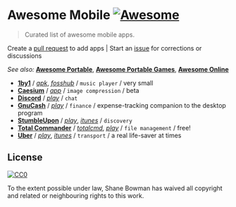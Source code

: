 
# Awesome Mobile [![Awesome](https://cdn.rawgit.com/sindresorhus/awesome/d7305f38d29fed78fa85652e3a63e154dd8e8829/media/badge.svg)](https://github.com/sindresorhus/awesome)

> Curated list of awesome mobile apps.

Create a [pull request](https://github.com/shnbwmn/awesome-mobile/pulls) to add apps | Start an [issue](https://github.com/shnbwmn/awesome-mobile/issues) for corrections or discussions

_See also:_ [**Awesome Portable**](https://github.com/shnbwmn/awesome-portable), [**Awesome Portable Games**](https://github.com/shnbwmn/awesome-portable-games), [**Awesome Online**](https://github.com/shnbwmn/awesome-online)

* [**1by1**](http://mpesch3.de1.cc/1by1.html) / [*apk*](http://mpesch3.de1.cc/1by1.html#and), [*fosshub*](https://www.fosshub.com/1by1.html) / `music player` /  very small
* [**Caesium**](https://saerasoft.com/caesium/) / [*app*](https://saerasoft.com/caesium/app/) / `image compression` / beta
* [**Discord**](https://discordapp.com/) / [*play*](https://play.google.com/store/apps/details?id=com.discord) / `chat`
* [**GnuCash**](https://www.gnucash.org/) / [*play*](https://play.google.com/store/apps/details?id=org.gnucash.android) / `finance` / expense-tracking companion to the desktop program
* [**StumbleUpon**](http://www.stumbleupon.com/) / [*play*](https://play.google.com/store/apps/details?id=com.stumbleupon.android.app&hl=en), [*itunes*](https://itunes.apple.com/us/app/stumbleupon/id386244833?mt=8) / `discovery`
* [**Total Commander**](https://www.ghisler.com/) / [*totalcmd*](http://www.ghisler.com/android.htm), [*play*](https://play.google.com/store/apps/details?id=com.ghisler.android.TotalCommander&hl=en) / `file management` / free!
* [**Uber**](https://www.uber.com/) / [*play*](https://play.google.com/store/apps/details?id=com.ubercab&hl=en), [*itunes*](https://itunes.apple.com/us/app/uber/id368677368) / `transport` / a real life-saver at times

## License

[![CC0](http://i.creativecommons.org/p/zero/1.0/88x31.png)](http://creativecommons.org/publicdomain/zero/1.0/)

To the extent possible under law, Shane Bowman has waived all copyright and related or neighbouring rights to this work.

